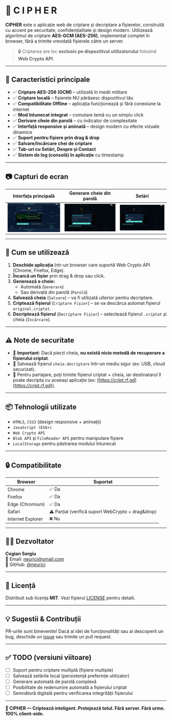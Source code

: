 # 🔐 C I P H E R

**CIPHER** este o aplicație web de criptare și decriptare a fișierelor, construită cu accent pe securitate, confidențialitate și design modern. Utilizează algoritmul de criptare **AES-GCM (AES-256)**, implementat complet în browser, fără a trimite vreodată fișierele către un server.

> 🔒 Criptarea are loc **exclusiv pe dispozitivul utilizatorului** folosind **Web Crypto API**.

---

## 🚀 Caracteristici principale

- ✅ **Criptare AES-256 (GCM)** – utilizată în medii militare
- ✅ **Criptare locală** – fișierele NU părăsesc dispozitivul tău
- ✅ **Compatibilitate Offline** – aplicația funcționează și fără conexiune la internet
- ✅ **Mod întunecat integrat** – comutare temă cu un simplu click
- ✅ **Derivare cheie din parolă** – cu indicator de complexitate
- ✅ **Interfață responsive și animată** – design modern cu efecte vizuale dinamice
- ✅ **Suport pentru fișiere prin drag & drop**
- ✅ **Salvare/încărcare chei de criptare**
- ✅ **Tab-uri cu Setări, Despre și Contact**
- ✅ **Sistem de log (consolă) în aplicație** cu timestamp

---

## 📷 Capturi de ecran

| Interfața principală | Generare cheie din parolă | Setări |
|----------------------|--------------|--------|
| ![Index](screenshoot/index.png) | ![Parolă](screenshoot/parola.png) | ![Setări](screenshoot/setari.png) |

---

## 🔧 Cum se utilizează

1. **Deschide aplicația** într-un browser care suportă Web Crypto API (Chrome, Firefox, Edge).
2. **Încarcă un fișier** prin drag & drop sau click.
3. **Generează o cheie:**
   - Automată (`Generare`)
   - Sau derivată din parolă (`Parolă`)
4. **Salvează cheia** (`Salvare`) – va fi utilizată ulterior pentru decriptare.
5. **Criptează fișierul** (`Criptare Fișier`) – se va descărca automat fișierul `original.criptat`.
6. **Decriptează fișierul** (`Decriptare Fișier`) – selectează fișierul `.criptat` și cheia (`Încărcare`).

---

## ⚠️ Note de securitate

- 🔴 **Important**: Dacă pierzi cheia, **nu există nicio metodă de recuperare a fișierului criptat**.
- 🔐 Salvează fișierul `cheie.decriptare` într-un mediu sigur (ex: USB, cloud securizat).
- 🔐 Pentru partajare, poți trimite fișierul criptat + cheia, iar destinatarul îl poate decripta cu aceeași aplicație (ex: [https://cript.rf.gd](https://cript.rf.gd)).

---

## 📦 Tehnologii utilizate

- `HTML5`, `CSS3` (design responsive + animații)
- `JavaScript (ES6+)`
- `Web Crypto API`
- `Blob API` și `FileReader API` pentru manipulare fișiere
- `LocalStorage` pentru păstrarea modului întunecat

---

## 🔒 Compatibilitate

| Browser        | Suportat |
|----------------|----------|
| Chrome         | ✅ Da    |
| Firefox        | ✅ Da    |
| Edge (Chromium)| ✅ Da    |
| Safari         | ⚠️ Parțial (verifică suport WebCrypto + drag&drop) |
| Internet Explorer | ❌ Nu |

---

## 👨‍💻 Dezvoltator

**Cogian Sergiu**  
📧 Email: [neurici@gmail.com](mailto:neurici@gmail.com)  
🐙 GitHub: [@neurici](https://github.com/neurici)

---

## 📜 Licență

Distribuit sub licența **MIT**. Vezi fișierul [LICENSE](LICENSE) pentru detalii.

---

## 💡 Sugestii & Contribuții

PR-urile sunt binevenite! Dacă ai idei de funcționalități sau ai descoperit un bug, deschide un [issue](https://github.com/neurici/CIPHER/issues) sau trimite un pull request.

---

## ✅ TODO (versiuni viitoare)

- [ ] Suport pentru criptare multiplă (fișiere multiple)
- [ ] Salvează setările local (persistență preferințe utilizator)
- [ ] Generare automată de parolă complexă
- [ ] Posibilitate de redenumire automată a fișierului criptat
- [ ] Semnătură digitală pentru verificarea integrității fișierului

---

**🔐 CIPHER — Criptează inteligent. Protejează totul. Fără server. Fără urme. 100% client-side.**
